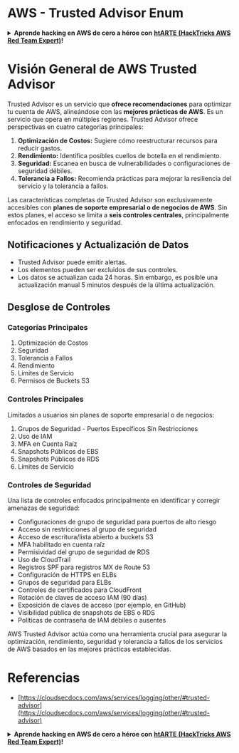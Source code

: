 # AWS - Trusted Advisor Enum

<details>

<summary><strong>Aprende hacking en AWS de cero a héroe con</strong> <a href="https://training.hacktricks.xyz/courses/arte"><strong>htARTE (HackTricks AWS Red Team Expert)</strong></a><strong>!</strong></summary>

Otras formas de apoyar a HackTricks:

* Si quieres ver a tu **empresa anunciada en HackTricks** o **descargar HackTricks en PDF** revisa los [**PLANES DE SUSCRIPCIÓN**](https://github.com/sponsors/carlospolop)!
* Consigue el [**merchandising oficial de PEASS & HackTricks**](https://peass.creator-spring.com)
* Descubre [**La Familia PEASS**](https://opensea.io/collection/the-peass-family), nuestra colección de [**NFTs exclusivos**](https://opensea.io/collection/the-peass-family)
* **Únete al** 💬 [**grupo de Discord**](https://discord.gg/hRep4RUj7f) o al [**grupo de telegram**](https://t.me/peass) o **sígueme** en **Twitter** 🐦 [**@carlospolopm**](https://twitter.com/carlospolopm)**.**
* **Comparte tus trucos de hacking enviando PRs a los repositorios de GitHub de** [**HackTricks**](https://github.com/carlospolop/hacktricks) y [**HackTricks Cloud**](https://github.com/carlospolop/hacktricks-cloud).

</details>

# Visión General de AWS Trusted Advisor

Trusted Advisor es un servicio que **ofrece recomendaciones** para optimizar tu cuenta de AWS, alineándose con las **mejores prácticas de AWS**. Es un servicio que opera en múltiples regiones. Trusted Advisor ofrece perspectivas en cuatro categorías principales:

1. **Optimización de Costos:** Sugiere cómo reestructurar recursos para reducir gastos.
2. **Rendimiento:** Identifica posibles cuellos de botella en el rendimiento.
3. **Seguridad:** Escanea en busca de vulnerabilidades o configuraciones de seguridad débiles.
4. **Tolerancia a Fallos:** Recomienda prácticas para mejorar la resiliencia del servicio y la tolerancia a fallos.

Las características completas de Trusted Advisor son exclusivamente accesibles con **planes de soporte empresarial o de negocios de AWS**. Sin estos planes, el acceso se limita a **seis controles centrales**, principalmente enfocados en rendimiento y seguridad.

## Notificaciones y Actualización de Datos

- Trusted Advisor puede emitir alertas.
- Los elementos pueden ser excluidos de sus controles.
- Los datos se actualizan cada 24 horas. Sin embargo, es posible una actualización manual 5 minutos después de la última actualización.

## **Desglose de Controles**

### Categorías Principales

1. Optimización de Costos
2. Seguridad
3. Tolerancia a Fallos
4. Rendimiento
5. Límites de Servicio
6. Permisos de Buckets S3

### Controles Principales

Limitados a usuarios sin planes de soporte empresarial o de negocios:

1. Grupos de Seguridad - Puertos Específicos Sin Restricciones
2. Uso de IAM
3. MFA en Cuenta Raíz
4. Snapshots Públicos de EBS
5. Snapshots Públicos de RDS
6. Límites de Servicio

### Controles de Seguridad

Una lista de controles enfocados principalmente en identificar y corregir amenazas de seguridad:

- Configuraciones de grupo de seguridad para puertos de alto riesgo
- Acceso sin restricciones al grupo de seguridad
- Acceso de escritura/lista abierto a buckets S3
- MFA habilitado en cuenta raíz
- Permisividad del grupo de seguridad de RDS
- Uso de CloudTrail
- Registros SPF para registros MX de Route 53
- Configuración de HTTPS en ELBs
- Grupos de seguridad para ELBs
- Controles de certificados para CloudFront
- Rotación de claves de acceso IAM (90 días)
- Exposición de claves de acceso (por ejemplo, en GitHub)
- Visibilidad pública de snapshots de EBS o RDS
- Políticas de contraseña de IAM débiles o ausentes

AWS Trusted Advisor actúa como una herramienta crucial para asegurar la optimización, rendimiento, seguridad y tolerancia a fallos de los servicios de AWS basados en las mejores prácticas establecidas.


# **Referencias**

* [https://cloudsecdocs.com/aws/services/logging/other/#trusted-advisor](https://cloudsecdocs.com/aws/services/logging/other/#trusted-advisor)

<details>

<summary><strong>Aprende hacking en AWS de cero a héroe con</strong> <a href="https://training.hacktricks.xyz/courses/arte"><strong>htARTE (HackTricks AWS Red Team Expert)</strong></a><strong>!</strong></summary>

Otras formas de apoyar a HackTricks:

* Si quieres ver a tu **empresa anunciada en HackTricks** o **descargar HackTricks en PDF** revisa los [**PLANES DE SUSCRIPCIÓN**](https://github.com/sponsors/carlospolop)!
* Consigue el [**merchandising oficial de PEASS & HackTricks**](https://peass.creator-spring.com)
* Descubre [**La Familia PEASS**](https://opensea.io/collection/the-peass-family), nuestra colección de [**NFTs exclusivos**](https://opensea.io/collection/the-peass-family)
* **Únete al** 💬 [**grupo de Discord**](https://discord.gg/hRep4RUj7f) o al [**grupo de telegram**](https://t.me/peass) o **sígueme** en **Twitter** 🐦 [**@carlospolopm**](https://twitter.com/carlospolopm)**.**
* **Comparte tus trucos de hacking enviando PRs a los repositorios de GitHub de** [**HackTricks**](https://github.com/carlospolop/hacktricks) y [**HackTricks Cloud**](https://github.com/carlospolop/hacktricks-cloud).

</details>
